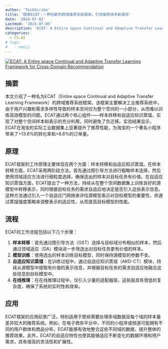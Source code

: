 ```yaml
---
author: 'TechScribe'
title: '探索ECAT：一种创新的跨域推荐系统框架，引领推荐技术新潮流'
date: '2024-07-02'
Lastmod: '2024-07-05'
description: 'ECAT: A Entire space Continual and Adaptive Transfer Learning Framework for Cross-Domain Recommendation'
categories:
  - CS.AI
# tags:
#   - emoji
---
```


[![ECAT: A Entire space Continual and Adaptive Transfer Learning Framework for Cross-Domain Recommendation](https://arxiv-research-1301205113.cos.ap-guangzhou.myqcloud.com/images/2407.02542v1.pdf_0.jpg)](https://arxiv.org/abs/2407.02542v1)

## 摘要

本文介绍了一种名为ECAT（Entire space Continual and Adaptive Transfer Learning Framework）的跨域推荐系统框架。该框架主要解决工业推荐系统中，由于用户兴趣和需求多样性导致的样本空间仅为整个空间的一小部分，从而难以训练高效模型的问题。ECAT通过两个核心组件——样本转移和自适应知识蒸馏，实现了对整个空间样本和表示的充分利用，同时避免了负迁移。实验结果显示，ECAT在淘宝的实际工业数据集上显著提升了推荐性能，为淘宝的一个著名小程序带来了+13.6%的转化率和+8.6%的订单量。<!--more-->

## 原理

ECAT框架的工作原理主要体现在两个方面：样本转移和自适应知识蒸馏。在样本转移方面，ECAT采用两阶段方法，首先通过图引导方法进行粗略样本选择，然后使用领域适应方法进行细粒度选择，确保选出的样本对目标任务有价值。在自适应知识蒸馏方面，ECAT提出了一种方法，持续从在整个空间数据集上训练良好的源模型中转移表示，同时根据目标任务的需求自适应地决定是否引入这些表示信息。这种方法通过引入一个自适应门网络来评估源模型表示对目标模型的重要性，并通过蒸馏强度策略来调整表示的适应性，从而提高目标模型的性能。

## 流程

ECAT的工作流程包括以下几个步骤：
1. **样本转移**：首先通过图引导方法（GST）选择与目标域分布相似的样本，然后通过领域适应（DA）模块进一步筛选出对目标任务更有价值的样本。
2. **模型训练**：使用选出的样本训练目标模型，同时保持源模型的参数不变。
3. **自适应知识蒸馏**：在训练过程中，通过自适应知识蒸馏（AKD-CT）模块，持续从源模型中提取有价值的表示信息，并根据目标任务的需求自适应地融合这些信息到目标模型中。
4. **在线推理**：在在线推理过程中，仅引入少量的适配器层，这些层具有很低的复杂度，确保了系统的实时性和效率。

## 应用

ECAT框架的应用前景广泛，特别适用于那些需要处理多域数据且每个域的样本量差异较大的推荐系统。例如，在电子商务平台中，不同的小程序或频道可能拥有不同的用户群体和商品分布，ECAT能够有效地整合这些不同域的数据，提升整体的推荐效果。此外，ECAT的自适应特性也使其能够适应不断变化的数据环境和用户需求，具有很高的灵活性和扩展性。